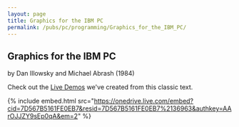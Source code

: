 ```yaml
---
layout: page
title: Graphics for the IBM PC
permalink: /pubs/pc/programming/Graphics_for_the_IBM_PC/
---
```


Graphics for the IBM PC
-----------------------

by Dan Illowsky and Michael Abrash (1984)

Check out the [Live Demos](demos/) we've created from this classic text.

{% include embed.html src="https://onedrive.live.com/embed?cid=7D567B5161FE0EB7&resid=7D567B5161FE0EB7%2136963&authkey=AArOJJZY9sEp0qA&em=2" %}
